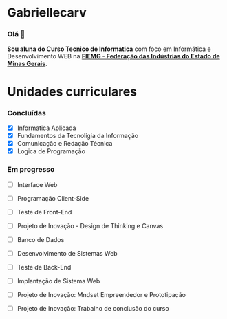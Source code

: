 
# Gabriellecarv
### Olá 👋

<b>Sou aluna do Curso Tecnico de Informatica</b> com foco em Informática e Desenvolvimento WEB na <b>[FIEMG - Federação das Indústrias do Estado de Minas Gerais](https://www.fiemg.com.br/)</b>.

# Unidades curriculares
### Concluídas
- [x] Informatica Aplicada
- [x] Fundamentos da Tecnoligia da Informação
- [x] Comunicação e Redação Técnica
- [x] Logica de Programação

### Em progresso
- [ ] Interface Web
- [ ] Programação Client-Side
- [ ] Teste de Front-End
- [ ] Projeto de Inovação - Design de Thinking e Canvas
- [ ] Banco de Dados
- [ ] Desenvolvimento de Sistemas Web
- [ ] Teste de Back-End
- [ ] Implantação de Sistema Web
- [ ] Projeto de Inovação: Mndset Empreendedor e Prototipação
- [ ] Projeto de Inovação: Trabalho de conclusão do curso 

